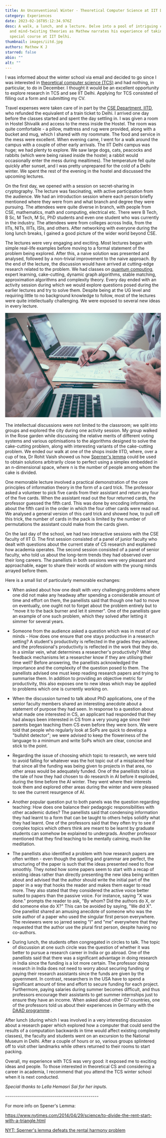 ```yaml
---
title: An Unconventional Winter - Theoretical Computer Science at IIT Delhi
category: Experiences
date: 2023-02-16T05:12:34.976Z
desc: A walk, a lunch, and a lecture. Delve into a pool of intriguing concepts
  and mind-twisting theories as Mathew narrates his experience of taking a
  special course at IIT Delhi.
thumbnail: images/iitd.jpg
authors: Mathew K J
starred: false
abio: ""
alt: ""
---
```

<!--StartFragment-->

I was informed about the winter school via email and decided to go since I was interested in [theoretical computer science (TCS)](https://cstheory.iitd.ac.in/winter-school/) and had nothing, in particular, to do in December. I thought it would be an excellent opportunity to explore research in TCS and see IIT Delhi. Applying for TCS consisted of filling out a form and submitting my CV.

Travel expenses were taken care of in part by the [CSE Department, IITD](https://www.cse.iitd.ernet.in/), who refunded the equivalent of a train ticket to Delhi. I arrived one day before the classes started and spent the day settling in. I was given a room in Hostel Shivalik and access to the mess inside the Hostel. The room was quite comfortable - a pillow, mattress and rug were provided, along with a bucket and mug, which I shared with my roommate. The food and service in the mess were excellent. When evening came, I went for a walk around the campus with a couple of other early arrivals. The IIT Delhi campus was huge; we had plenty to explore. We saw large dogs, cats, peacocks and rabbits (which were being raised inside the hostel; a rabbit would occasionally enter the mess during mealtimes). The temperature fell quite quickly after sunset, and I was pretty unprepared for the cold of a Delhi winter. We spent the rest of the evening in the hostel and discussed the upcoming lectures.

On the first day, we opened with a session on secret-sharing in cryptography. The lecture was fascinating, with active participation from the audience. We had an introduction session where each person briefly mentioned where they were from and what branch and degree they were pursuing. The attendees were quite diverse in branch, with people from CSE, mathematics, math and computing, electrical etc. There were B Tech, B Sc, M Tech, M Sc, PhD students and even one student who was currently in the industry. The attendees were from colleges across India, from the IITs, NITs, IIITs, ISIs, and others. After networking with everyone during the long lunch breaks, I gained a good picture of the wider world beyond CSE.

The lectures were very engaging and exciting. Most lectures began with simple real-life examples before moving to a formal statement of the problem being explored. After this, a naive solution was presented and analysed, followed by a non-trivial improvement to the naive approach. By the end of the lecture, the discussion would have arrived at cutting-edge research related to the problem. We had classes on [quantum computing](https://en.wikipedia.org/wiki/Quantum_computing), expert learning, cake-cutting, dynamic graph algorithms, stable matching, approximation algorithms and complexity theory. Every day ended with an activity session during which we would explore questions posed during the earlier lectures and try to solve them. Despite being at the UG level and requiring little to no background knowledge to follow, most of the lectures were quite intellectually challenging. We were exposed to several new ideas in every lecture.

![](images/iitd3.jpg)

The intellectual discussions were not limited to the classroom; we split into groups and explored the city during one activity session. My group walked in the Rose garden while discussing the relative merits of different voting systems and various optimisations to the algorithms designed to solve the cake-cutting problem, along with interesting variants of the cake-cutting problem. We ended our walk at one of the shops inside IITD, where, over a cup of tea, Dr Rohit Vaish showed us how [Sperner's lemma](https://en.wikipedia.org/wiki/Sperner%27s_lemma) could be used to obtain solutions arbitrarily close to perfect using a simplex embedded in an n-dimensional space, where n is the number of people among whom the cake is divided.

One memorable lecture involved a practical demonstration of the core principles of information theory in the form of a card trick. The professor asked a volunteer to pick five cards from their assistant and return any four of the five cards. When the assistant read out the four returned cards, the professor guessed the fifth card. This was done by encoding information about the fifth card in the order in which the four other cards were read out. We analysed a general version of this card trick and showed how, to pull off this trick, the number of cards in the pack is limited by the number of permutations the assistant could make from the cards given.

On the last day of the school, we had two interactive sessions with the CSE faculty of IIT D. The first session consisted of a panel of junior faculty who dealt with questions about the current state of CS research and explained how academia operates. The second session consisted of a panel of senior faculty, who told us about the long-term trends they had observed over their long careers. The panellists in both sessions were very pleasant and approachable, eager to share their words of wisdom with the young minds arrayed before them.                                           


Here is a small list of particularly memorable exchanges:

- When asked about how one dealt with very challenging problems where one did not make any headway after spending a considerable amount of time and effort on them, the panellists said that though one had to move on eventually, one ought not to forget about the problem entirely but to "move it to the back burner and let it simmer". One of the panellists gave an example of one such problem, which they solved after letting it simmer for several years.

- Someone from the audience asked a question which was in most of our minds - How does one ensure that one stays productive in a research setting? A student's productivity is reflected in the grades they achieve, and the professional's productivity is reflected in the work that they do. In a similar vein, what determines a researcher's productivity? What feedback mechanisms let a researcher know if they are utilising their time well? Before answering, the panellists acknowledged the importance and the complexity of the question posed to them. The panellists advised one must keep reading research papers and trying to summarise them. In addition to providing an objective metric for productivity, this also exposes one to new ideas which may be applied to problems which one is currently working on.

- When the discussion turned to talk about PhD applications, one of the senior faculty members shared an interesting anecdote about a statement of purpose they had seen. In response to a question about what made one interested in CS, an applicant had responded that they had always been interested in CS from a very young age since their parents began teaching them CS even before they were born. We were told that people who regularly look at SoPs are quick to develop a "bullshit detector"; we were advised to keep the floweriness of the language to a minimum and write SoPs which are clear, concise and stick to the point.

- Regarding the issue of choosing which topic to research, we were told to avoid falling for whatever was the hot topic out of a misplaced fear that since all the funding was being given to projects in that area, no other areas would be adequately funded. One of the panellists told us the tale of how they had chosen to do research in AI before it exploded, during the time before the AI winter. They went where their interests took them and explored other areas during the winter and were pleased to see the current resurgence of AI.

- Another popular question put to both panels was the question regarding teaching: How does one balance their pedagogic responsibilities with other academic duties? The panellists said that condensing information they had learnt to a form that can be taught to others helps solidify what they had learnt. One of the professors said that they often try to see if complex topics which others think are meant to be learnt by graduate students can somehow be explained to undergrads. Another professor mentioned that they find teaching to be mentally calming, much like meditation.

- The panellists also identified a problem with how research papers are often written - even though the spelling and grammar are perfect, the structuring of the paper is such that the ideas presented need to flow smoothly. They noted how some papers seem to start with a recap of existing ideas rather than directly presenting the new idea being written about and advised that the author should write the initial part of the paper in a way that hooks the reader and makes them eager to read more. They also stated that they considered the active voice better suited to papers than the passive voice. For instance, saying "X was done." prompts the reader to ask, "By whom? Did the authors do X, or did someone else do X?" This can be avoided by saying, "We did X". One panellist shared an amusing anecdote of someone who was the sole author of a paper who used the singular first person everywhere. The reviewers were so jarred seeing "I" and "me" everywhere that they requested that the author use the plural first person, despite having no co-authors.

- During lunch, the students often congregated in circles to talk. The topic of discussion at one such circle was the question of whether it was better to pursue a research career in India or go abroad. One of the panellists said that there was a significant advantage in doing research in India since the funding is a lot more certain. The professor doing research in India does not need to worry about securing funding or paying their research assistants since the funds are given by the government. In contrast, researchers in the USA have to spend a significant amount of time and effort to secure funding for each project. Furthermore, paying salaries during summer becomes difficult, and thus professors encourage their assistants to get summer internships just to ensure they have an income. When asked about other G7 countries, one of the professors told us about their experiences in Germany with the [DAAD programme](https://en.wikipedia.org/wiki/German_Academic_Exchange_Service) .

After lunch (during which I was involved in a very interesting discussion about a research paper which explored how a computer that could send the results of a computation backwards in time would affect existing complexity classes), the faculty and students went on an excursion to the National Museum in Delhi. After a couple of hours or so, various groups splintered off to visit other landmarks while others returned to their rooms to start packing.

Overall, my experience with TCS was very good: it exposed me to exciting ideas and people. To those interested in theoretical CS and considering a career in academia, I recommend that you attend the TCS winter school when it is next conducted.

*Special thanks to Lella Hemasri Sai for her inputs.*

\-----------------------------------------------

For more info on Spener's Lemma:                                              

<https://www.nytimes.com/2014/04/29/science/to-divide-the-rent-start-with-a-triangle.html>                           

[NYT: Sperner's lemma defeats the rental harmony problem](https://youtu.be/7s-YM-kcKME)


<!--EndFragment-->